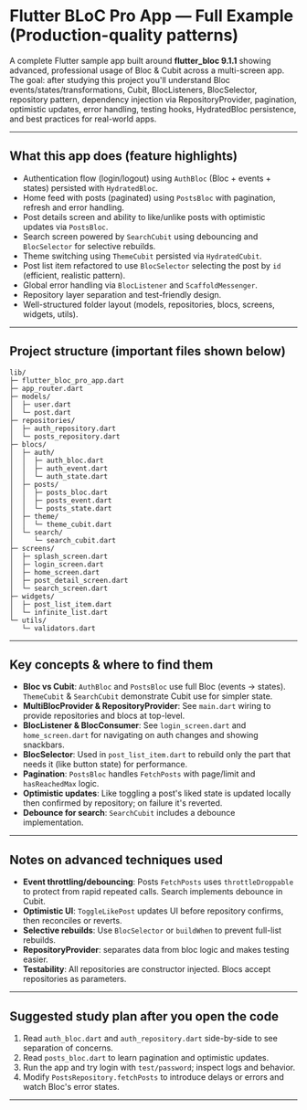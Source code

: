 # Flutter BLoC Pro App — Full Example (Production-quality patterns)

A complete Flutter sample app built around **flutter_bloc 9.1.1** showing advanced, professional usage of Bloc & Cubit across a multi-screen app. The goal: after studying this project you'll understand Bloc events/states/transformations, Cubit, BlocListeners, BlocSelector, repository pattern, dependency injection via RepositoryProvider, pagination, optimistic updates, error handling, testing hooks, HydratedBloc persistence, and best practices for real-world apps.

---

## What this app does (feature highlights)

- Authentication flow (login/logout) using `AuthBloc` (Bloc + events + states) persisted with `HydratedBloc`.
- Home feed with posts (paginated) using `PostsBloc` with pagination, refresh and error handling.
- Post details screen and ability to like/unlike posts with optimistic updates via `PostsBloc`.
- Search screen powered by `SearchCubit` using debouncing and `BlocSelector` for selective rebuilds.
- Theme switching using `ThemeCubit` persisted via `HydratedCubit`.
- Post list item refactored to use `BlocSelector` selecting the post by `id` (efficient, realistic pattern).
- Global error handling via `BlocListener` and `ScaffoldMessenger`.
- Repository layer separation and test-friendly design.
- Well-structured folder layout (models, repositories, blocs, screens, widgets, utils).

---

## Project structure (important files shown below)

```
lib/
├─ flutter_bloc_pro_app.dart
├─ app_router.dart
├─ models/
│  ├─ user.dart
│  └─ post.dart
├─ repositories/
│  ├─ auth_repository.dart
│  └─ posts_repository.dart
├─ blocs/
│  ├─ auth/
│  │  ├─ auth_bloc.dart
│  │  ├─ auth_event.dart
│  │  └─ auth_state.dart
│  ├─ posts/
│  │  ├─ posts_bloc.dart
│  │  ├─ posts_event.dart
│  │  └─ posts_state.dart
│  ├─ theme/
│  │  └─ theme_cubit.dart
│  └─ search/
│     └─ search_cubit.dart
├─ screens/
│  ├─ splash_screen.dart
│  ├─ login_screen.dart
│  ├─ home_screen.dart
│  ├─ post_detail_screen.dart
│  └─ search_screen.dart
├─ widgets/
│  ├─ post_list_item.dart
│  └─ infinite_list.dart
└─ utils/
   └─ validators.dart
```

---

## Key concepts & where to find them

- **Bloc vs Cubit**: `AuthBloc` and `PostsBloc` use full Bloc (events -> states). `ThemeCubit` & `SearchCubit` demonstrate Cubit use for simpler state.
- **MultiBlocProvider & RepositoryProvider**: See `main.dart` wiring to provide repositories and blocs at top-level.
- **BlocListener & BlocConsumer**: See `login_screen.dart` and `home_screen.dart` for navigating on auth changes and showing snackbars.
- **BlocSelector**: Used in `post_list_item.dart` to rebuild only the part that needs it (like button state) for performance.
- **Pagination**: `PostsBloc` handles `FetchPosts` with page/limit and `hasReachedMax` logic.
- **Optimistic updates**: Like toggling a post's liked state is updated locally then confirmed by repository; on failure it's reverted.
- **Debounce for search**: `SearchCubit` includes a debounce implementation.

---

## Notes on advanced techniques used

- **Event throttling/debouncing**: Posts `FetchPosts` uses `throttleDroppable` to protect from rapid repeated calls. Search implements debounce in Cubit.
- **Optimistic UI**: `ToggleLikePost` updates UI before repository confirms, then reconciles or reverts.
- **Selective rebuilds**: Use `BlocSelector` or `buildWhen` to prevent full-list rebuilds.
- **RepositoryProvider**: separates data from bloc logic and makes testing easier.
- **Testability**: All repositories are constructor injected. Blocs accept repositories as parameters.

---

## Suggested study plan after you open the code

1. Read `auth_bloc.dart` and `auth_repository.dart` side-by-side to see separation of concerns.
2. Read `posts_bloc.dart` to learn pagination and optimistic updates.
3. Run the app and try login with `test/password`; inspect logs and behavior.
4. Modify `PostsRepository.fetchPosts` to introduce delays or errors and watch Bloc's error states.

---
